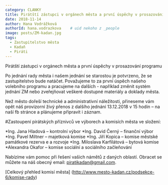 ```yaml
---
category: CLANKY
title: Pirátští zástupci v orgánech města a první úspěchy v prosazování programu
date: 2018-11-14
author: Hana Vodrážková
authorId: hana.vodrazkova    # uid nekoho z _people
image: posts/ZM-kadan.jpg
tags:
  - Zastupitelstvo města
  - Kadaň
  - Piráti
---
```


Pirátští zástupci v orgánech města a první úspěchy v prosazování programu

Po jednání rady města i našem jednání se starostou je potvrzeno, že se zastupitelstvo bude natáčet. Považujeme to za první úspěch našeho volebního programu a pracujeme na dalších - například změnit systém jednání ZM nebo zveřejňovat veškeré dostupné materiály a doklady města.

Než město dořeší technické a administrativní náležitosti, přineseme vám opět náš provizorní živý přenos z dalšího jednání 13.12.2018 v 15 hodin – na naší fb stránce a plánujeme připravit i záznam.

#Zastoupení pirátských příznivců ve výborech a komisích města ve složení: 

*Ing. Jana Hladová – kontrolní výbor 
*Ing. David Černý – finanční výbor 
*Ing. Pavel Miltner – majetková komise 
*Ing. Jiří Kopica – komise městské památkové rezerva e a rozvoje 
*Ing. Miloslava Karfilátová – bytová komise 
*Alexandra Okafor – komise sociální a sociálního začleňování

Nabízíme vám pomoc při řešení vašich námětů z daných oblastí. Obracet se můžete na náš obecný email: piratikadan@gmail.com.

[Celkový přehled komisí města] (http://www.mesto-kadan.cz/podsekce-6/komise-rady)

